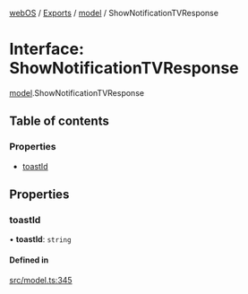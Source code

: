 [webOS](../README.md) / [Exports](../modules.md) / [model](../modules/model.md) / ShowNotificationTVResponse

# Interface: ShowNotificationTVResponse

[model](../modules/model.md).ShowNotificationTVResponse

## Table of contents

### Properties

- [toastId](model.ShowNotificationTVResponse.md#toastid)

## Properties

### toastId

• **toastId**: `string`

#### Defined in

[src/model.ts:345](https://github.com/Dabolus/webos-tv/blob/7abb5c9/src/model.ts#L345)
